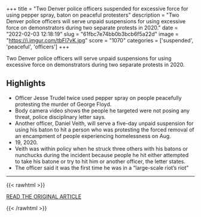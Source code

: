 +++
title = "Two Denver police officers suspended for excessive force for using pepper spray, baton on peaceful protesters"
description = "Two Denver police officers will serve unpaid suspensions for using excessive force on demonstrators during two separate protests in 2020."
date = "2022-02-03 12:18:19"
slug = "61fbc7e74bb0b3bcb6f5a22d"
image = "https://i.imgur.com/tbFl7vK.jpg"
score = "1070"
categories = ['suspended', 'peaceful', 'officers']
+++

Two Denver police officers will serve unpaid suspensions for using excessive force on demonstrators during two separate protests in 2020.

## Highlights

- Officer Jesse Trudel twice used pepper spray on people peacefully protesting the murder of George Floyd.
- Body camera video shows the people he targeted were not posing any threat, police disciplinary letter says.
- Another officer, Daniel Veith, will serve a five-day unpaid suspension for using his baton to hit a person who was protesting the forced removal of an encampment of people experiencing homelessness on Aug.
- 19, 2020.
- Veith was within policy when he struck three others with his batons or nunchucks during the incident because people he hit either attempted to take his batone or try to hit him or another officer, the letter states.
- The officer said it was the first time he was in a “large-scale riot’s riot”

---

{{< rawhtml >}}
  <p class="article-category">
    <a target="_blank" href="https://www.denverpost.com/2022/02/02/denver-police-excessive-force-protesters/?utm_medium=browser_notifications&amp;utm_source=pushly&amp;utm_content=%22Excessive%20force%22&amp;utm_campaign=denverpost.com-1846101">READ THE ORIGINAL ARTICLE</a>
  </p>
{{< /rawhtml >}}
